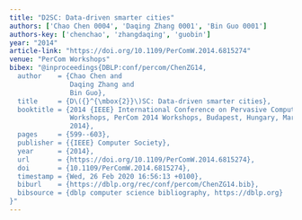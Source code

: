 ```yaml
---
title: "D2SC: Data-driven smarter cities"
authors: ['Chao Chen 0004', 'Daqing Zhang 0001', 'Bin Guo 0001']
authors-key: ['chenchao', 'zhangdaqing', 'guobin']
year: "2014"
article-link: "https://doi.org/10.1109/PerComW.2014.6815274"
venue: "PerCom Workshops"
bibex: "@inproceedings{DBLP:conf/percom/ChenZG14,
  author    = {Chao Chen and
               Daqing Zhang and
               Bin Guo},
  title     = {D\({}^{\mbox{2}}\)SC: Data-driven smarter cities},
  booktitle = {2014 {IEEE} International Conference on Pervasive Computing and Communication
               Workshops, PerCom 2014 Workshops, Budapest, Hungary, March 24-28,
               2014},
  pages     = {599--603},
  publisher = {{IEEE} Computer Society},
  year      = {2014},
  url       = {https://doi.org/10.1109/PerComW.2014.6815274},
  doi       = {10.1109/PerComW.2014.6815274},
  timestamp = {Wed, 26 Feb 2020 16:56:13 +0100},
  biburl    = {https://dblp.org/rec/conf/percom/ChenZG14.bib},
  bibsource = {dblp computer science bibliography, https://dblp.org}
}"
---
```

